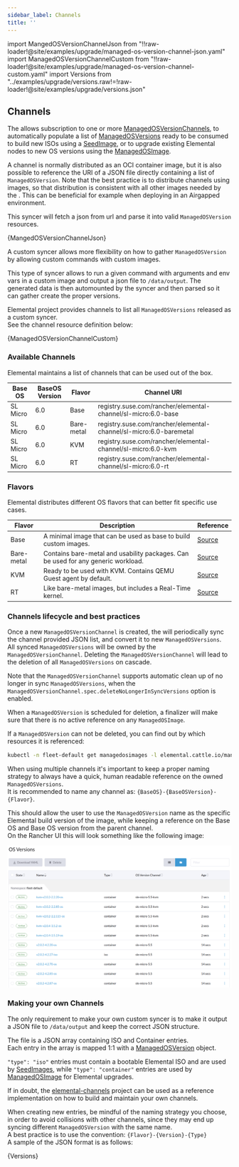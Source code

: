 ```yaml
---
sidebar_label: Channels
title: ''
---
```


<head>
  <link rel="canonical" href="https://elemental.docs.rancher.com/channels"/>
</head>

import MangedOSVersionChannelJson from "!!raw-loader!@site/examples/upgrade/managed-os-version-channel-json.yaml"
import ManagedOSVersionChannelCustom from "!!raw-loader!@site/examples/upgrade/managed-os-version-channel-custom.yaml"
import Versions from "../examples/upgrade/versions.raw!=!raw-loader!@site/examples/upgrade/versions.json"

## Channels

The <Vars name="elemental_operator_name"/> allows subscription to one or more [ManagedOSVersionChannels](./managedosversionchannel-reference.md), to automatically populate a list of [ManagedOSVersions](./managedosversion-reference.md) ready to be consumed to build new ISOs using a [SeedImage](./seedimage-reference.md), or to upgrade existing Elemental nodes to new OS versions using the [ManagedOSImage](./managedosimage-reference.md).  

A channel is normally distributed as an OCI container image, but it is also possible to reference the URI of a JSON file directly containing a list of `ManagedOSVersion`. Note that the best practice is to distribute channels using images, so that distribution is consistent with all other images needed by the <Vars name="elemental_operator_name"/>. This can be beneficial for example when deploying in an Airgapped environment.

<Tabs>
<TabItem value="jsonSyncer" label="Json syncer">

This syncer will fetch a json from url and parse it into valid `ManagedOSVersion` resources.

<CodeBlock language="yaml" title="managed-os-version-channel-json.yaml" showLineNumbers>{MangedOSVersionChannelJson}</CodeBlock>

</TabItem>
<TabItem value="customSyncer" label="Custom syncer">

A custom syncer allows more flexibility on how to gather `ManagedOSVersion` by allowing custom commands with custom images.

This type of syncer allows to run a given command with arguments and env vars in a custom image and output a json file to `/data/output`.
The generated data is then automounted by the syncer and then parsed so it can gather create the proper versions.

Elemental project provides channels to list all `ManagedOSVersions` released as a custom syncer.  
See the channel resource definition below:

<CodeBlock language="yaml" title="managed-os-version-channel.yaml" showLineNumbers>{ManagedOSVersionChannelCustom}</CodeBlock>

</TabItem>
</Tabs>

### Available Channels

Elemental maintains a list of channels that can be used out of the box.  

| Base OS          | BaseOS Version | Flavor     | Channel URI                                                        |
|------------------|----------------|------------|--------------------------------------------------------------------|
| SL Micro         | 6.0            | Base       | registry.suse.com/rancher/elemental-channel/sl-micro:6.0-base      |
| SL Micro         | 6.0            | Bare-metal | registry.suse.com/rancher/elemental-channel/sl-micro:6.0-baremetal |
| SL Micro         | 6.0            | KVM        | registry.suse.com/rancher/elemental-channel/sl-micro:6.0-kvm       |
| SL Micro         | 6.0            | RT         | registry.suse.com/rancher/elemental-channel/sl-micro:6.0-rt        |

### Flavors

Elemental distributes different OS flavors that can better fit specific use cases.

| Flavor     | Description                                                                       | Reference                                                                                                |
|------------|-----------------------------------------------------------------------------------|----------------------------------------------------------------------------------------------------------|
| Base       | A minimal image that can be used as base to build custom images.                  | [Source](https://github.com/rancher/elemental/blob/v2.1.x/.obs/dockerfile/micro-base-os/Dockerfile)      |
| Bare-metal | Contains bare-metal and usability packages. Can be used for any generic workload. | [Source](https://github.com/rancher/elemental/blob/v2.1.x/.obs/dockerfile/micro-baremetal-os/Dockerfile) |
| KVM        | Ready to be used with KVM. Contains QEMU Guest agent by default.                  | [Source](https://github.com/rancher/elemental/blob/v2.1.x/.obs/dockerfile/micro-kvm-os/Dockerfile)       |
| RT         | Like bare-metal images, but includes a Real-Time kernel.                          | [Source](https://github.com/rancher/elemental/blob/v2.1.x/.obs/dockerfile/micro-rt-os/Dockerfile)        |

### Channels lifecycle and best practices

Once a new `ManagedOSVersionChannel` is created, the <Vars name="elemental_operator_name"/> will periodically sync the channel provided JSON list, and convert it to new `ManagedOSVersions`.  
All synced `ManagedOSVersions` will be owned by the `ManagedOSVersionChannel`. Deleting the `ManagedOSVersionChannel` will lead to the deletion of all `ManagedOSVersions` on cascade.  

Note that the `ManagedOSVersionChannel` supports automatic clean up of no longer in sync `ManagedOSVersions`, when the `ManagedOSVersionChannel.spec.deleteNoLongerInSyncVersions` option is enabled.  

When a `ManagedOSVersion` is scheduled for deletion, a finalizer will make sure that there is no active reference on any `ManagedOSImage`.  

If a `ManagedOSVersion` can not be deleted, you can find out by which resources it is referenced:  

```bash
kubectl -n fleet-default get managedosimages -l elemental.cattle.io/managed-os-version-name=my-deleted-os-version
```

When using multiple channels it's important to keep a proper naming strategy to always have a quick, human readable reference on the owned `ManagedOSVersions`.  
It is recommended to name any channel as: `{BaseOS}-{BaseOSVersion}-{Flavor}`.  

This should allow the user to use the `ManagedOSVersion` name as the specific Elemental build version of the image, while keeping a reference on the Base OS and Base OS version from the parent channel.  
On the Rancher UI this will look something like the following image:  

![Channel naming](images/channel-naming.png)

### Making your own Channels

The only requirement to make your own custom syncer is to make it output a JSON file to `/data/output` and keep the correct JSON structure.  

The file is a JSON array containing ISO and Container entries.  
Each entry in the array is mapped 1:1 with a [ManagedOSVersion](./managedosversion-reference.md) object.  

`"type": "iso"` entries must contain a bootable Elemental ISO and are used by [SeedImages](./seedimage-reference.md), while `"type": "container"` entries are used by [ManagedOSImage](./managedosimage-reference.md) for Elemental upgrades.  

If in doubt, the [elemental-channels](https://github.com/rancher-sandbox/elemental-channels) project can be used as a reference implementation on how to build and maintain your own channels.

When creating new entries, be mindful of the naming strategy you choose, in order to avoid collisions with other channels, since they may end up syncing different `ManagedOSVersion` with the same name.  
A best practice is to use the convention: `{Flavor}-{Version}-{Type}`  
A sample of the JSON format is as follows:  

<CodeBlock language="json" title="versions.json" showLineNumbers>{Versions}</CodeBlock>
